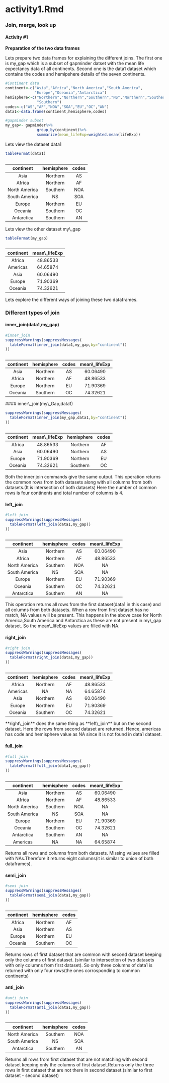 activity1.Rmd
================

### Join, merge, look up

#### Activity \#1

**Preparation of the two data frames**

Lets prepare two data frames for explaining the different joins. The first one is my\_gap which is a subset of gapminder datset with the mean life expectancy data of all continents. Second one is the data1 dataset which contains the codes and hemipshere details of the seven continents.

``` r
#Continent data
continent<-c("Asia","Africa","North America","South America",
             "Europe","Oceania","Antarctica")
hemisphere<-c("Northern","Northern","Southern","NS","Northern","Southern",
              "Southern")
codes<-c("AS","AF","NOA","SOA","EU","OC","AN")
data1<-data.frame(continent,hemisphere,codes)

#gapminder subset
my_gap<- gapminder%>%
              group_by(continent)%>%
              summarize(mean_lifeExp=weighted.mean(lifeExp))
```

Lets view the dataset data1

``` r
tableFormat(data1)
```

<table class="table table-striped table-hover table-responsive" style="font-size: 14px; margin-left: auto; margin-right: auto;">
<caption style="font-size: initial !important;">
</caption>
<thead>
<tr>
<th style="text-align:center;">
continent
</th>
<th style="text-align:center;">
hemisphere
</th>
<th style="text-align:center;">
codes
</th>
</tr>
</thead>
<tbody>
<tr>
<td style="text-align:center;">
Asia
</td>
<td style="text-align:center;">
Northern
</td>
<td style="text-align:center;">
AS
</td>
</tr>
<tr>
<td style="text-align:center;">
Africa
</td>
<td style="text-align:center;">
Northern
</td>
<td style="text-align:center;">
AF
</td>
</tr>
<tr>
<td style="text-align:center;">
North America
</td>
<td style="text-align:center;">
Southern
</td>
<td style="text-align:center;">
NOA
</td>
</tr>
<tr>
<td style="text-align:center;">
South America
</td>
<td style="text-align:center;">
NS
</td>
<td style="text-align:center;">
SOA
</td>
</tr>
<tr>
<td style="text-align:center;">
Europe
</td>
<td style="text-align:center;">
Northern
</td>
<td style="text-align:center;">
EU
</td>
</tr>
<tr>
<td style="text-align:center;">
Oceania
</td>
<td style="text-align:center;">
Southern
</td>
<td style="text-align:center;">
OC
</td>
</tr>
<tr>
<td style="text-align:center;">
Antarctica
</td>
<td style="text-align:center;">
Southern
</td>
<td style="text-align:center;">
AN
</td>
</tr>
</tbody>
</table>
Lets view the other dataset my\_gap

``` r
tableFormat(my_gap)
```

<table class="table table-striped table-hover table-responsive" style="font-size: 14px; margin-left: auto; margin-right: auto;">
<caption style="font-size: initial !important;">
</caption>
<thead>
<tr>
<th style="text-align:center;">
continent
</th>
<th style="text-align:center;">
mean\_lifeExp
</th>
</tr>
</thead>
<tbody>
<tr>
<td style="text-align:center;">
Africa
</td>
<td style="text-align:center;">
48.86533
</td>
</tr>
<tr>
<td style="text-align:center;">
Americas
</td>
<td style="text-align:center;">
64.65874
</td>
</tr>
<tr>
<td style="text-align:center;">
Asia
</td>
<td style="text-align:center;">
60.06490
</td>
</tr>
<tr>
<td style="text-align:center;">
Europe
</td>
<td style="text-align:center;">
71.90369
</td>
</tr>
<tr>
<td style="text-align:center;">
Oceania
</td>
<td style="text-align:center;">
74.32621
</td>
</tr>
</tbody>
</table>
Lets explore the different ways of joining these two dataframes.

### Different types of join

#### inner\_join(data1,my\_gap)

``` r
#inner_join
suppressWarnings(suppressMessages(
  tableFormat(inner_join(data1,my_gap,by="continent"))
))
```

<table class="table table-striped table-hover table-responsive" style="font-size: 14px; margin-left: auto; margin-right: auto;">
<caption style="font-size: initial !important;">
</caption>
<thead>
<tr>
<th style="text-align:center;">
continent
</th>
<th style="text-align:center;">
hemisphere
</th>
<th style="text-align:center;">
codes
</th>
<th style="text-align:center;">
mean\_lifeExp
</th>
</tr>
</thead>
<tbody>
<tr>
<td style="text-align:center;">
Asia
</td>
<td style="text-align:center;">
Northern
</td>
<td style="text-align:center;">
AS
</td>
<td style="text-align:center;">
60.06490
</td>
</tr>
<tr>
<td style="text-align:center;">
Africa
</td>
<td style="text-align:center;">
Northern
</td>
<td style="text-align:center;">
AF
</td>
<td style="text-align:center;">
48.86533
</td>
</tr>
<tr>
<td style="text-align:center;">
Europe
</td>
<td style="text-align:center;">
Northern
</td>
<td style="text-align:center;">
EU
</td>
<td style="text-align:center;">
71.90369
</td>
</tr>
<tr>
<td style="text-align:center;">
Oceania
</td>
<td style="text-align:center;">
Southern
</td>
<td style="text-align:center;">
OC
</td>
<td style="text-align:center;">
74.32621
</td>
</tr>
</tbody>
</table>
#### inner\_join(my\_Gap,data1)

``` r
suppressWarnings(suppressMessages(
  tableFormat(inner_join(my_gap,data1,by="continent"))
))
```

<table class="table table-striped table-hover table-responsive" style="font-size: 14px; margin-left: auto; margin-right: auto;">
<caption style="font-size: initial !important;">
</caption>
<thead>
<tr>
<th style="text-align:center;">
continent
</th>
<th style="text-align:center;">
mean\_lifeExp
</th>
<th style="text-align:center;">
hemisphere
</th>
<th style="text-align:center;">
codes
</th>
</tr>
</thead>
<tbody>
<tr>
<td style="text-align:center;">
Africa
</td>
<td style="text-align:center;">
48.86533
</td>
<td style="text-align:center;">
Northern
</td>
<td style="text-align:center;">
AF
</td>
</tr>
<tr>
<td style="text-align:center;">
Asia
</td>
<td style="text-align:center;">
60.06490
</td>
<td style="text-align:center;">
Northern
</td>
<td style="text-align:center;">
AS
</td>
</tr>
<tr>
<td style="text-align:center;">
Europe
</td>
<td style="text-align:center;">
71.90369
</td>
<td style="text-align:center;">
Northern
</td>
<td style="text-align:center;">
EU
</td>
</tr>
<tr>
<td style="text-align:center;">
Oceania
</td>
<td style="text-align:center;">
74.32621
</td>
<td style="text-align:center;">
Southern
</td>
<td style="text-align:center;">
OC
</td>
</tr>
</tbody>
</table>
Both the inner join commands give the same output. This operation returns the common rows from both datasets along with all columns from both datasets.(It is intersection of both datasets) Here the number of common rows is four continents and total number of columns is 4.

#### left\_join

``` r
#left join
suppressWarnings(suppressMessages(
  tableFormat(left_join(data1,my_gap))
))
```

<table class="table table-striped table-hover table-responsive" style="font-size: 14px; margin-left: auto; margin-right: auto;">
<caption style="font-size: initial !important;">
</caption>
<thead>
<tr>
<th style="text-align:center;">
continent
</th>
<th style="text-align:center;">
hemisphere
</th>
<th style="text-align:center;">
codes
</th>
<th style="text-align:center;">
mean\_lifeExp
</th>
</tr>
</thead>
<tbody>
<tr>
<td style="text-align:center;">
Asia
</td>
<td style="text-align:center;">
Northern
</td>
<td style="text-align:center;">
AS
</td>
<td style="text-align:center;">
60.06490
</td>
</tr>
<tr>
<td style="text-align:center;">
Africa
</td>
<td style="text-align:center;">
Northern
</td>
<td style="text-align:center;">
AF
</td>
<td style="text-align:center;">
48.86533
</td>
</tr>
<tr>
<td style="text-align:center;">
North America
</td>
<td style="text-align:center;">
Southern
</td>
<td style="text-align:center;">
NOA
</td>
<td style="text-align:center;">
NA
</td>
</tr>
<tr>
<td style="text-align:center;">
South America
</td>
<td style="text-align:center;">
NS
</td>
<td style="text-align:center;">
SOA
</td>
<td style="text-align:center;">
NA
</td>
</tr>
<tr>
<td style="text-align:center;">
Europe
</td>
<td style="text-align:center;">
Northern
</td>
<td style="text-align:center;">
EU
</td>
<td style="text-align:center;">
71.90369
</td>
</tr>
<tr>
<td style="text-align:center;">
Oceania
</td>
<td style="text-align:center;">
Southern
</td>
<td style="text-align:center;">
OC
</td>
<td style="text-align:center;">
74.32621
</td>
</tr>
<tr>
<td style="text-align:center;">
Antarctica
</td>
<td style="text-align:center;">
Southern
</td>
<td style="text-align:center;">
AN
</td>
<td style="text-align:center;">
NA
</td>
</tr>
</tbody>
</table>
This operation returns all rows from the first dataset(data1 in this case) and all columns from both datasets. When a row from first dataset has no match, NA values will be present. This happens in the above case for North America,South America and Antarctica as these are not present in my\_gap dataset. So the mean\_lifeExp values are filled with NA.

#### right\_join

``` r
#right join
suppressWarnings(suppressMessages(
  tableFormat(right_join(data1,my_gap))
))
```

<table class="table table-striped table-hover table-responsive" style="font-size: 14px; margin-left: auto; margin-right: auto;">
<caption style="font-size: initial !important;">
</caption>
<thead>
<tr>
<th style="text-align:center;">
continent
</th>
<th style="text-align:center;">
hemisphere
</th>
<th style="text-align:center;">
codes
</th>
<th style="text-align:center;">
mean\_lifeExp
</th>
</tr>
</thead>
<tbody>
<tr>
<td style="text-align:center;">
Africa
</td>
<td style="text-align:center;">
Northern
</td>
<td style="text-align:center;">
AF
</td>
<td style="text-align:center;">
48.86533
</td>
</tr>
<tr>
<td style="text-align:center;">
Americas
</td>
<td style="text-align:center;">
NA
</td>
<td style="text-align:center;">
NA
</td>
<td style="text-align:center;">
64.65874
</td>
</tr>
<tr>
<td style="text-align:center;">
Asia
</td>
<td style="text-align:center;">
Northern
</td>
<td style="text-align:center;">
AS
</td>
<td style="text-align:center;">
60.06490
</td>
</tr>
<tr>
<td style="text-align:center;">
Europe
</td>
<td style="text-align:center;">
Northern
</td>
<td style="text-align:center;">
EU
</td>
<td style="text-align:center;">
71.90369
</td>
</tr>
<tr>
<td style="text-align:center;">
Oceania
</td>
<td style="text-align:center;">
Southern
</td>
<td style="text-align:center;">
OC
</td>
<td style="text-align:center;">
74.32621
</td>
</tr>
</tbody>
</table>
**right\_join** does the same thing as **left\_join** but on the second dataset. Here the rows from second dataset are returned. Hence, americas has code and hemisphere value as NA since it is not found in data1 dataset.

#### full\_join

``` r
#full join
suppressWarnings(suppressMessages(
  tableFormat(full_join(data1,my_gap))
))
```

<table class="table table-striped table-hover table-responsive" style="font-size: 14px; margin-left: auto; margin-right: auto;">
<caption style="font-size: initial !important;">
</caption>
<thead>
<tr>
<th style="text-align:center;">
continent
</th>
<th style="text-align:center;">
hemisphere
</th>
<th style="text-align:center;">
codes
</th>
<th style="text-align:center;">
mean\_lifeExp
</th>
</tr>
</thead>
<tbody>
<tr>
<td style="text-align:center;">
Asia
</td>
<td style="text-align:center;">
Northern
</td>
<td style="text-align:center;">
AS
</td>
<td style="text-align:center;">
60.06490
</td>
</tr>
<tr>
<td style="text-align:center;">
Africa
</td>
<td style="text-align:center;">
Northern
</td>
<td style="text-align:center;">
AF
</td>
<td style="text-align:center;">
48.86533
</td>
</tr>
<tr>
<td style="text-align:center;">
North America
</td>
<td style="text-align:center;">
Southern
</td>
<td style="text-align:center;">
NOA
</td>
<td style="text-align:center;">
NA
</td>
</tr>
<tr>
<td style="text-align:center;">
South America
</td>
<td style="text-align:center;">
NS
</td>
<td style="text-align:center;">
SOA
</td>
<td style="text-align:center;">
NA
</td>
</tr>
<tr>
<td style="text-align:center;">
Europe
</td>
<td style="text-align:center;">
Northern
</td>
<td style="text-align:center;">
EU
</td>
<td style="text-align:center;">
71.90369
</td>
</tr>
<tr>
<td style="text-align:center;">
Oceania
</td>
<td style="text-align:center;">
Southern
</td>
<td style="text-align:center;">
OC
</td>
<td style="text-align:center;">
74.32621
</td>
</tr>
<tr>
<td style="text-align:center;">
Antarctica
</td>
<td style="text-align:center;">
Southern
</td>
<td style="text-align:center;">
AN
</td>
<td style="text-align:center;">
NA
</td>
</tr>
<tr>
<td style="text-align:center;">
Americas
</td>
<td style="text-align:center;">
NA
</td>
<td style="text-align:center;">
NA
</td>
<td style="text-align:center;">
64.65874
</td>
</tr>
</tbody>
</table>
Returns all rows and columns from both datasets. Missing values are filled with NAs.Therefore it returns eight columns(it is similar to union of both dataframes).

#### semi\_join

``` r
#semi join
suppressWarnings(suppressMessages(
  tableFormat(semi_join(data1,my_gap))
))
```

<table class="table table-striped table-hover table-responsive" style="font-size: 14px; margin-left: auto; margin-right: auto;">
<caption style="font-size: initial !important;">
</caption>
<thead>
<tr>
<th style="text-align:center;">
continent
</th>
<th style="text-align:center;">
hemisphere
</th>
<th style="text-align:center;">
codes
</th>
</tr>
</thead>
<tbody>
<tr>
<td style="text-align:center;">
Africa
</td>
<td style="text-align:center;">
Northern
</td>
<td style="text-align:center;">
AF
</td>
</tr>
<tr>
<td style="text-align:center;">
Asia
</td>
<td style="text-align:center;">
Northern
</td>
<td style="text-align:center;">
AS
</td>
</tr>
<tr>
<td style="text-align:center;">
Europe
</td>
<td style="text-align:center;">
Northern
</td>
<td style="text-align:center;">
EU
</td>
</tr>
<tr>
<td style="text-align:center;">
Oceania
</td>
<td style="text-align:center;">
Southern
</td>
<td style="text-align:center;">
OC
</td>
</tr>
</tbody>
</table>
Returns rows of first dataset that are common with second dataset keeping only the columns of first dataset. (similar to intersection of two datasets with only columns from first dataset). So only three columns of data1 is returned with only four rows(the ones corrosponding to common continents)

#### anti\_join

``` r
#anti join
suppressWarnings(suppressMessages(
  tableFormat(anti_join(data1,my_gap))
))
```

<table class="table table-striped table-hover table-responsive" style="font-size: 14px; margin-left: auto; margin-right: auto;">
<caption style="font-size: initial !important;">
</caption>
<thead>
<tr>
<th style="text-align:center;">
continent
</th>
<th style="text-align:center;">
hemisphere
</th>
<th style="text-align:center;">
codes
</th>
</tr>
</thead>
<tbody>
<tr>
<td style="text-align:center;">
North America
</td>
<td style="text-align:center;">
Southern
</td>
<td style="text-align:center;">
NOA
</td>
</tr>
<tr>
<td style="text-align:center;">
South America
</td>
<td style="text-align:center;">
NS
</td>
<td style="text-align:center;">
SOA
</td>
</tr>
<tr>
<td style="text-align:center;">
Antarctica
</td>
<td style="text-align:center;">
Southern
</td>
<td style="text-align:center;">
AN
</td>
</tr>
</tbody>
</table>
Returns all rows from first dataset that are not matching with second dataset keeping only the columns of first dataset.Returns only the three rows in first dataset that are not there in second dataset.(similar to first dataset - second dataset)
